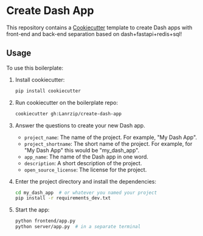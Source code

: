# Create Dash App

This repository contains a [Cookiecutter](https://github.com/audreyr/cookiecutter) template to create Dash apps with front-end and back-end separation based on dash+fastapi+redis+sql!

## Usage

To use this boilerplate:

1. Install cookiecutter:
    ```bash
    pip install cookiecutter
    ```

2. Run cookiecutter on the boilerplate repo:
    ```bash
    cookiecutter gh:Lanrzip/create-dash-app
    ```

3. Answer the questions to create your new Dash app.
    - `project_name`: The name of the project. For example, "My Dash App".
    - `project_shortname`: The short name of the project. For example, for "My Dash App" this would be "my_dash_app".
    - `app_name`: The name of the Dash app in one word.
    - `description`: A short description of the project.
    - `open_source_license`: The license for the project.


4. Enter the project directory and install the dependencies:
    ```bash
    cd my_dash_app  # or whatever you named your project
    pip install -r requirements_dev.txt
    ```

5. Start the app:
    ```bash
    python frontend/app.py
    python server/app.py  # in a separate terminal
    ```
